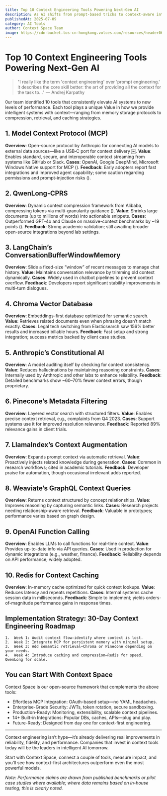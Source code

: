 ```yaml
---
title: Top 10 Context Engineering Tools Powering Next-Gen AI
description: As AI shifts from prompt-based tricks to context-aware intelligence, ten open-source tools are leading the charge. From MCP and QwenLong-CPRS for scalable memory and compression, to LangChain, Chroma, and Redis for managing, retrieving, and caching context.
publishedAt: 2025-07-09
category: AI Tools
author: Context Space Team
image: https://cdn-bucket.tos-cn-hongkong.volces.com/resources/header06_1752144332236.jpg
---
```


# Top 10 Context Engineering Tools Powering Next-Gen AI

> "I really like the term 'context engineering' over 'prompt engineering.' It describes the core skill better: the art of providing all the context for the task to..." — Andrej Karpathy

0ur team identified 10 tools that consistently elevate AI systems to new levels of performance. Each tool plays a unique Value in how we provide intelligent systems with context—ranging from memory storage protocols to compression, retrieval, and caching strategies.

## 1. Model Context Protocol (MCP)

**Overview**: Open-source protocol by Anthropic for connecting AI models to external data sources—like a USB‑C port for context delivery  ￼.
**Value**: Enables standard, secure, and interoperable context streaming from systems like GitHub or Slack.
**Cases**: OpenAI, Google DeepMind, Microsoft Windows Native support for MCP ().
**Feedback**: Early adopters report fast integrations and improved agent capability; some caution regarding permissions and prompt-injection risks ().

## 2. QwenLong‑CPRS

**Overview**: Dynamic context compression framework from Alibaba, compressing tokens via multi-granularity guidance ().
**Value**: Shrinks large documents (up to millions of words) into actionable snippets.
**Cases**: Outperformed GPT‑4o and Claude on massive-context benchmarks by ~19 points ().
**Feedback**: Strong academic validation; still awaiting broader open-source integrations beyond lab settings.

## 3. LangChain’s ConversationBufferWindowMemory

**Overview**: Slide a fixed-size “window” of recent messages to manage chat history.
**Value**: Maintains conversation relevance by trimming old context dynamically.
**Cases**: Widely used in chatbot pipelines to prevent context overflow.
**Feedback**: Developers report significant stability improvements in multi-turn dialogues.


## 4. Chroma Vector Database

**Overview**: Embeddings-first database optimized for semantic search.
**Value**: Retrieves related documents even when phrasing doesn’t match exactly.
**Cases**: Legal tech switching from Elasticsearch saw 156% better results and increased billable hours.
**Feedback**: Fast setup and strong integration; success metrics backed by client case studies.


## 5. Anthropic’s Constitutional AI

**Overview**: A model auditing itself by checking for context consistency.
**Value**: Reduces hallucinations by maintaining reasoning constraints.
**Cases**: Internally used by Anthropic and other labs to enhance reliability.
**Feedback**: Detailed benchmarks show ~60–70% fewer context errors, though proprietary.


## 6. Pinecone’s Metadata Filtering

**Overview**: Layered vector search with structured filters.
**Value**: Enables precise context retrieval, e.g., complaints from Q4 2023.
**Cases**: Support systems use it for improved resolution relevance.
**Feedback**: Reported 89% relevance gains in client trials.

## 7. LlamaIndex’s Context Augmentation

**Overview**: Expands prompt context via automatic retrieval.
**Value**: Proactively injects related knowledge during generation.
**Cases**: Common in research workflows; cited in academic tutorials.
**Feedback**: Developer praise for automation, though occasional irrelevant adds reported.


## 8. Weaviate’s GraphQL Context Queries

**Overview**: Returns context structured by concept relationships.
**Value**: Improves reasoning by capturing semantic links.
**Cases**: Research projects needing relationship-aware retrieval.
**Feedback**: Valuable in prototypes; performance varies based on graph design.

## 9. OpenAI Function Calling

**Overview**: Enables LLMs to call functions for real-time context.
**Value**: Provides up-to-date info via API queries.
**Cases**: Used in production for dynamic integrations (e.g., weather, finance).
**Feedback**: Reliability depends on API performance; widely adopted.


## 10. Redis for Context Caching

**Overview**: In-memory cache optimized for quick context lookups.
**Value**: Reduces latency and repeats repetitions.
**Cases**: Internal systems cache session data in milliseconds.
**Feedback**: Simple to implement; yields orders-of-magnitude performance gains in response times.


## Implementation Strategy: 30-Day Context Engineering Roadmap
	1.	Week 1: Audit context flow—identify where context is lost.
	2.	Week 2: Integrate MCP for persistent memory with minimal setup.
	3.	Week 3: Add semantic retrieval—Chroma or Pinecone depending on your needs.
	4.	Week 4: Introduce caching and compression—Redis for speed, QwenLong for scale.


## You can Start With Context Space

Context Space is our open-source framework that complements the above tools:
- Effortless MCP Integration: OAuth-based setup—no YAML headaches.
- Enterprise-Grade Security: JWTs, token rotation, secure sandboxing.
- Production-Ready: Monitoring, extensibility, scalable context pipelines.
- 14+ Built-in Integrations: Popular DBs, caches, APIs—plug and play.
- Future-Ready: Designed from day one for context-first engineering.


---

Context engineering isn’t hype—it’s already delivering real improvements in reliability, fidelity, and performance. Companies that invest in context tools today will be the leaders in intelligent AI tomorrow.

Start with Context Space, connect a couple of tools, measure impact, and you’ll see how context-first architectures outperform even the most powerful models.


*Note: Performance claims are drawn from published benchmarks or pilot case studies where available; where data remains based on in-house testing, this is clearly noted.*
